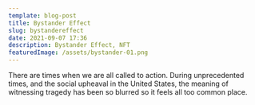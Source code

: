 ```yaml
---
template: blog-post
title: Bystander Effect
slug: bystandereffect
date: 2021-09-07 17:36
description: Bystander Effect, NFT
featuredImage: /assets/bystander-01.png
---
```

There are times when we are all called to action. During unprecedented times, and the social upheaval in the United States, the meaning of witnessing tragedy has been so blurred so it feels all too common place.